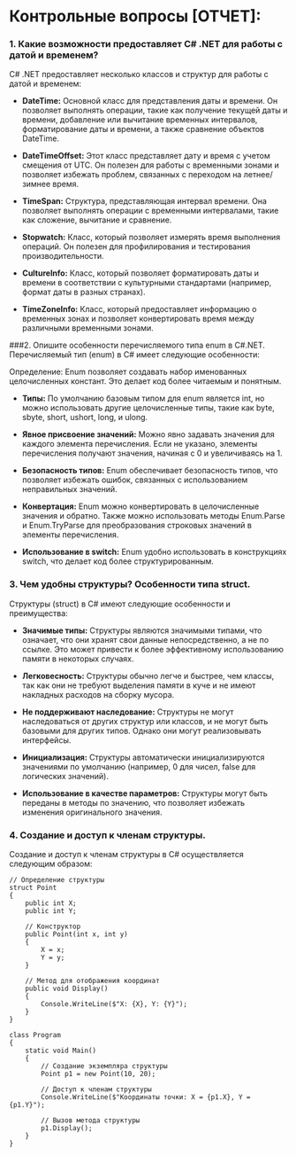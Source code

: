 # Контрольные вопросы [ОТЧЕТ]:
### 1. Какие возможности предоставляет C# .NET для работы с датой и временем?
C# .NET предоставляет несколько классов и структур для работы с датой и временем:

- **DateTime:** Основной класс для представления даты и времени. Он позволяет выполнять операции, такие как получение текущей даты и времени, добавление или вычитание временных интервалов, форматирование даты и времени, а также сравнение объектов DateTime.

- **DateTimeOffset:** Этот класс представляет дату и время с учетом смещения от UTC. Он полезен для работы с временными зонами и позволяет избежать проблем, связанных с переходом на летнее/зимнее время.

- **TimeSpan:** Структура, представляющая интервал времени. Она позволяет выполнять операции с временными интервалами, такие как сложение, вычитание и сравнение.

- **Stopwatch:** Класс, который позволяет измерять время выполнения операций. Он полезен для профилирования и тестирования производительности.

- **CultureInfo:** Класс, который позволяет форматировать даты и времени в соответствии с культурными стандартами (например, формат даты в разных странах).

- **TimeZoneInfo:** Класс, который предоставляет информацию о временных зонах и позволяет конвертировать время между различными временными зонами.

###2. Опишите особенности перечисляемого типа enum в C#.NET.
Перечисляемый тип (enum) в C# имеет следующие особенности:

Определение: Enum позволяет создавать набор именованных целочисленных констант. Это делает код более читаемым и понятным.

- **Типы:** По умолчанию базовым типом для enum является int, но можно использовать другие целочисленные типы, такие как byte, sbyte, short, ushort, long, и ulong.

- **Явное присвоение значений:** Можно явно задавать значения для каждого элемента перечисления. Если не указано, элементы перечисления получают значения, начиная с 0 и увеличиваясь на 1.

- **Безопасность типов:** Enum обеспечивает безопасность типов, что позволяет избежать ошибок, связанных с использованием неправильных значений.

- **Конвертация:** Enum можно конвертировать в целочисленные значения и обратно. Также можно использовать методы Enum.Parse и Enum.TryParse для преобразования строковых значений в элементы перечисления.

- **Использование в switch:** Enum удобно использовать в конструкциях switch, что делает код более структурированным.

### 3. Чем удобны структуры? Особенности типа struct.
Структуры (struct) в C# имеют следующие особенности и преимущества:

- **Значимые типы:** Структуры являются значимыми типами, что означает, что они хранят свои данные непосредственно, а не по ссылке. Это может привести к более эффективному использованию памяти в некоторых случаях.

- **Легковесность:** Структуры обычно легче и быстрее, чем классы, так как они не требуют выделения памяти в куче и не имеют накладных расходов на сборку мусора.

- **Не поддерживают наследование:** Структуры не могут наследоваться от других структур или классов, и не могут быть базовыми для других типов. Однако они могут реализовывать интерфейсы.

- **Инициализация:** Структуры автоматически инициализируются значениями по умолчанию (например, 0 для чисел, false для логических значений).

- **Использование в качестве параметров:** Структуры могут быть переданы в методы по значению, что позволяет избежать изменения оригинального значения.

### 4. Создание и доступ к членам структуры.
Создание и доступ к членам структуры в C# осуществляется следующим образом:
```
// Определение структуры
struct Point
{
    public int X;
    public int Y;

    // Конструктор
    public Point(int x, int y)
    {
        X = x;
        Y = y;
    }

    // Метод для отображения координат
    public void Display()
    {
        Console.WriteLine($"X: {X}, Y: {Y}");
    }
}

class Program
{
    static void Main()
    {
        // Создание экземпляра структуры
        Point p1 = new Point(10, 20);
        
        // Доступ к членам структуры
        Console.WriteLine($"Координаты точки: X = {p1.X}, Y = {p1.Y}");
        
        // Вызов метода структуры
        p1.Display();
    }
}
```
